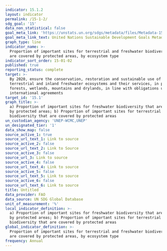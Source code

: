 ```yaml
---
indicator: 15.1.2
layout: indicator
permalink: /15-1-2/
sdg_goal: '15'
data_non_statistical: false
goal_meta_link: 'https://unstats.un.org/sdgs/metadata/files/Metadata-15-01-02.pdf'
goal_meta_link_text: United Nations Sustainable Development Goals Metadata (pdf 456kB)
graph_type: line
indicator_name: >-
  Proportion of important sites for terrestrial and freshwater biodiversity that
  are covered by protected areas, by ecosystem type
indicator_sort_order: 15-01-02
published: true
reporting_status: complete
target: >-
  By 2020, ensure the conservation, restoration and sustainable use of
  terrestrial and inland freshwater ecosystems and their services, in particular
  forests, wetlands, mountains and drylands, in line with obligations under
  international agreements
target_id: '15.1'
graph_title: >-
  a) Proportion of important sites for freshwater biodiversity that are covered
  by protected areas; b) Proportion of important sites for terrestrial
  biodiversity that are covered by protected areas
un_custodian_agency: 'UNEP-WCMC,UNEP'
un_designated_tier: '1'
data_show_map: false
source_active_1: true
source_url_text_1: Link to source
source_active_2: false
source_url_text_2: Link to Source
source_active_3: false
source_url_3: Link to source
source_active_4: false
source_url_text_4: Link to source
source_active_5: false
source_url_text_5: Link to source
source_active_6: false
source_url_text_6: Link to source
title: Untitled
data_provider: FAO
data_source: UN SDG Global Database
unit_of_measurement: '%'
local_indicator_definition: >-
  a) Proportion of important sites for freshwater biodiversity that are covered
  by protected areas; b) Proportion of important sites for terrestrial
  biodiversity that are covered by protected areas
global_indicator_definition: >-
  Proportion of important sites for terrestrial and freshwater biodiversity that
  are covered by protected areas, by ecosystem type
frequency: Annual
---
```

